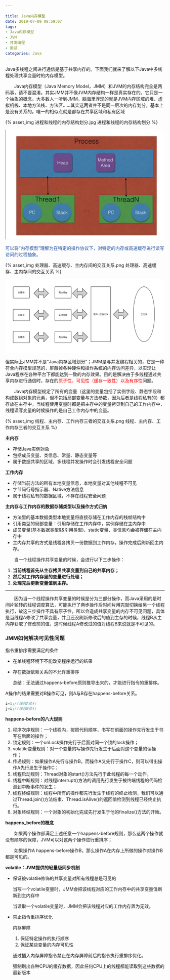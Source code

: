 ```yaml
---

title: Java内存模型
date: 2019-07-09 08:59:07
tags:
- Java内存模型
- JVM
- 并发编程
- 面试
categories: Java
---
```


Java多线程之间进行通信是基于共享内存的。下面我们就来了解以下Java中多线程处理共享变量时的内存模型。

&emsp;&emsp;Java内存模型（Java Memory Model，JMM）和JVM的内存结构完全是两码事，请不要混淆。其实JMM并不像JVM内存结构一样是真实存在的。它只是一个抽象的概念。大多数人一听到JMM，脑海里浮现的就是JVM内存区域的堆、虚拟机栈、本地方法栈、方法区……其实这两者并不是同一层次的内存划分，基本上是没有关系的。唯一的相似点就是都存在共享区域和私有区域

{% asset_img 进程和线程的内存结构划分.jpg 进程和线程的内存结构划分 %}

![](Java内存模型/进程和线程的内存结构划分.jpg)

<span style="color:#2251a3">可以将“内存模型”理解为在特定的操作协议下，对特定的内存或高速缓存进行读写访问的过程抽象。</span>

{% asset_img 处理器、高速缓存、主内存间的交互关系.png 处理器、高速缓存、主内存间的交互关系 %}

![](Java内存模型/处理器、高速缓存、主内存间的交互关系.png)

但实际上JMM并不是“Java内存区域划分”；JMM是与并发编程相关的，它是一种符合内存模型规范的，屏蔽掉各种硬件和操作系统的内存访问差异，以实现让Java程序在各种平台下都能达到一致的内存效果。目的是解决由于多线程通过共享内存进行通信时，存在的<span style="color:red">原子性、可见性（缓存一致性）以及有序性</span>问题。

&emsp;&emsp;Java内存模型规定了所有的变量（这里的变量包括了实例字段、静态字段和构成数组对象的元素，但不包括局部变量与方法参数，因为后者是线程私有的）都存放在主存中，当线程使用变量时都是把主存中的变量拷贝到自己的工作内存中，线程读写变量的时候操作的是自己工作内存中的变量。

{% asset_img 线程、主内存、工作内存三者的交互关系.png 线程、主内存、工作内存三者的交互关系 %}

__主内存__

+ 存储Java实例对象
+ 包括成员变量、类信息、常量、静态变量等
+ 属于数据共享的区域，多线程并发操作时会引发线程安全问题

__工作内存__

+ 存储当前方法的所有本地变量信息，本地变量对其他线程不可见
+ 字节码行号指示器、Native方法信息
+ 属于线程私有的数据区域，不存在线程安全问题

__主内存与工作内存的数据存储类型以及操作方式归纳__

- 方法里的基本数据类型本地变量将直接存储在工作内存的栈帧结构中
- 引用类型的局部变量：引用存储在工作内存中，实例存储在主内存中
- 成员变量(基本数据类型&&引用类型)、static变量、类信息均会被存储在主内存中
- 主内存共享的方式是线程各拷贝一份数据到工作内存，操作完成后刷新回主内存。

&emsp;&emsp;当一个线程操作共享变量的时候，会进行以下三步操作：

1. __当前线程首先从主存拷贝共享变量到自己的共享内存；__
2. __然后对工作内存里的变量进行处理；__
3. __处理完后更新变量值到主存。__

------

&emsp;&emsp;因为当一个线程操作共享变量的时候是分为三部分操作，而Java采用的是时间片轮转的线程调度算法，可能执行了两步操作后时间片用完就切换给另一个线程执行，故这三步操作不具有原子性，所以会造成共享变量的内存不可见问题，具体是当线程A修改了共享变量，并且还没刷新修改后的值到主存的时候，线程B从主内存获取了修改前的值，这时候线程A修改过的值对线程B来说就是不可见的。



### JMM如何解决可见性问题

指令重排序需要满足的条件

+ 在单线程环境下不能改变程序运行的结果

+ 存在数据依赖关系的不允许重排序

  总结：无法通过happens-before原则推导出来的，才能进行指令的重排序。

A操作的结果需要对B操作可见，则A与B存在happens-before关系。

```java
i=1;//线程A执行
j=i;//线程B执行
```

__happens-before的八大规则__

1. 程序次序规则：一个线程内，按照代码顺序，书写在前面的操作先行发生于书写在后面的操作；
2. 锁定规则：一个unLock操作先行于后面对同一个锁的lock操作；
3. volatile变量规则：对一个变量的写操作先行发生于后面对这个变量的读操作；
4. 传递规则：如果操作A先行与操作B，而操作A又先行于操作C，则可以得出操作A先行发生于操作C；
5. 线程启动规则：Thread对象的start()方法先行于此线程的每一个动作。
6. 线程中断规则：对线程interrupt()方法的调用先行发生于被终端线程的代码检测到中断事件的发生；
7. 线程终结规则：线程中所有的操作都先行发生于线程的终止检测，我们可以通过Thread.join()方法结束、Thread.isAlive()的返回值检测到线程已经终止执行。
8. 对象终结规则：一个对象的初始化完成先行发生于他的finalize()方法的开始。

__happens_before的概念__

&emsp;&emsp;如果两个操作部满足上述任意一个happens-before规则，那么这两个操作就没有顺序的保障，JVM可以对这两个操作进行重排序；

&emsp;&emsp;如果操作A happens-before操作B，那么操作A在内存上所做的操作对操作B都是可见的。

__volatile：JVM提供的轻量级同步机制__

+ 保证被volatile修饰的共享变量对所有线程总是可见的

  当写一个volatile变量时，JMM会把该线程对应的工作内存中的共享变量值刷新到主内存中

  当读取一个volatile变量时，JMM会把该线程对应的工作内存置为无效。

+ 禁止指令重排序优化

  内存屏障

  1. 保证特定操作的执行顺序
  2. 保证某些变量的内存可见性

  通过插入内存屏障指令禁止在内存屏障前后的指令执行重排序优化。

  强制刷出各种CPU的缓存数据，因此任何CPU上的线程都能读取到这些数据的最新版本

